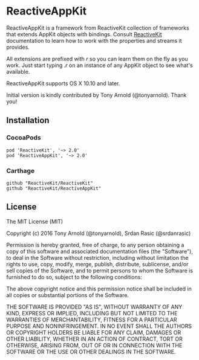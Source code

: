# ReactiveAppKit

ReactiveAppKit is a framework from ReactiveKit collection of frameworks that extends AppKit objects with bindings. Consult [ReactiveKit](https://github.com/ReactiveKit/ReactiveKit) documentation to learn how to work with the properties and streams it provides. 

All extensions are prefixed with _r_ so you can learn them on the fly as you work. Just start typing _.r_ on an instance of any AppKit object to see what's available.

ReactiveAppKit supports OS X 10.10 and later.

Initial version is kindly contributed by Tony Arnold (@tonyarnold). Thank you!

## Installation

### CocoaPods

```
pod 'ReactiveKit', '~> 2.0'
pod 'ReactiveAppKit', '~> 2.0'
```

### Carthage

```
github "ReactiveKit/ReactiveKit" 
github "ReactiveKit/ReactiveAppKit"
```

## License

The MIT License (MIT)

Copyright (c) 2016 Tony Arnold (@tonyarnold), Srdan Rasic (@srdanrasic)

Permission is hereby granted, free of charge, to any person obtaining a copy
of this software and associated documentation files (the "Software"), to deal
in the Software without restriction, including without limitation the rights
to use, copy, modify, merge, publish, distribute, sublicense, and/or sell
copies of the Software, and to permit persons to whom the Software is
furnished to do so, subject to the following conditions:

The above copyright notice and this permission notice shall be included in
all copies or substantial portions of the Software.

THE SOFTWARE IS PROVIDED "AS IS", WITHOUT WARRANTY OF ANY KIND, EXPRESS OR
IMPLIED, INCLUDING BUT NOT LIMITED TO THE WARRANTIES OF MERCHANTABILITY,
FITNESS FOR A PARTICULAR PURPOSE AND NONINFRINGEMENT. IN NO EVENT SHALL THE
AUTHORS OR COPYRIGHT HOLDERS BE LIABLE FOR ANY CLAIM, DAMAGES OR OTHER
LIABILITY, WHETHER IN AN ACTION OF CONTRACT, TORT OR OTHERWISE, ARISING FROM,
OUT OF OR IN CONNECTION WITH THE SOFTWARE OR THE USE OR OTHER DEALINGS IN
THE SOFTWARE.